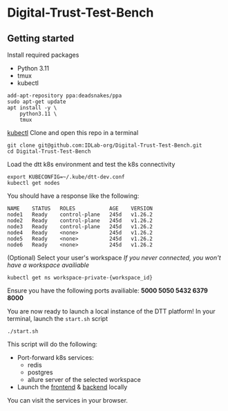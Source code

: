 # Digital-Trust-Test-Bench
## Getting started
Install required packages
- Python 3.11
- tmux
- kubectl
```
add-apt-repository ppa:deadsnakes/ppa
sudo apt-get update
apt install -y \
    python3.11 \
    tmux
```
[kubectl](https://kubernetes.io/docs/tasks/tools/#kubectl)
Clone and open this repo in a terminal
```
git clone git@github.com:IDLab-org/Digital-Trust-Test-Bench.git
cd Digital-Trust-Test-Bench
```
Load the dtt k8s environment and test the k8s connectivity
```
export KUBECONFIG=~/.kube/dtt-dev.conf
kubectl get nodes
```
You should have a response like the following:
```
NAME    STATUS   ROLES           AGE    VERSION
node1   Ready    control-plane   245d   v1.26.2
node2   Ready    control-plane   245d   v1.26.2
node3   Ready    control-plane   245d   v1.26.2
node4   Ready    <none>          245d   v1.26.2
node5   Ready    <none>          245d   v1.26.2
node6   Ready    <none>          245d   v1.26.2
```
(Optional) Select your user's workspace
*If you never connected, you won't have a workspace availiable*
```
kubectl get ns workspace-private-{workspace_id}
```
Ensure you have the following ports availiable: **5000 5050 5432 6379 8000**

You are now ready to launch a local instance of the DTT platform!
In your terminal, launch the `start.sh` script
```
./start.sh
```

This script will do the following:
- Port-forward k8s services:
    - redis
    - postgres
    - allure server of the selected workspace
- Launch the [frontend](http://localhost:5000) & [backend](http://localhost:8000) locally

You can visit the services in your browser.
